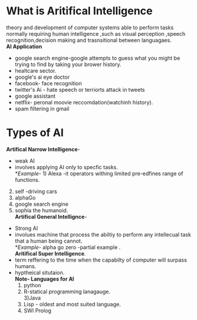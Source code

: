 # What is Aritifical Intelligence 
theory and development of computer systems able to perform tasks normally requiring human intelligence ,such as visual perception ,speech recognition,decision making and trasnsitional between languagaes.<br/>
**AI Application**
+ google search engine-google attempts to guess what you might be trying to find by taking your brower history.<br/>
+ healtcare sector.<br/>
+ google's ai eye doctor<br/>
+ facebook- face recognition<br/>
+ twitter's Ai - hate speech or terriorts attack  in tweets<br/>
+ google assistant <br/>
+ netflix- peronal moovie reccomdation(watchinh history).<br/>
+ spam filtering in gmail<br/>
# Types of AI
**Artifical Narrow Intelligence**-
+ weak AI<br/>
+ involves applying AI only to specfic tasks.<br/>
**Example*- 1) Alexa -it operators withing limited pre-edfines range of functions.<br/>
2) self -driving cars<br/>
3) alphaGo <br/>
4) google search engine<br/>
5) sophia the humanoid.<br/>
**Artifical General Intellignce**-<br/>
+ Strong AI <br/>
+ involues machine that process the abiltiy to perform any intellecual task that a human being cannot.<br/>
**Example*- alpha go zero -partial example .<br/>
**Aritifical Super Intelligence**.<br/>
+ term reffering to the time when the capabilty of computer will surpass humans.<br/>
+ hyptheical situtaion.<br/> 
**Note- Languages for AI**
  1) python<br/>
  2) R-statical programming lanagauge.<br/>
  3)Java <br/>
  4) Lisp - oldest and most suited language.<br/>
  5) SWI Prolog
